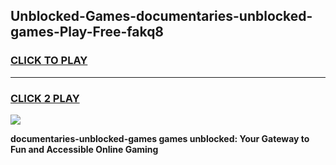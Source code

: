 
## Unblocked-Games-documentaries-unblocked-games-Play-Free-fakq8
<h3>
<a href="https://premium76.site?title=documentaries-unblocked-games&ref=24M">CLICK TO PLAY</a></h3>
<hr>

<h3>
<a href="https://premium76.site?title=documentaries-unblocked-games&ref=24M">CLICK 2 PLAY</a>
  
</h3>

<a href="https://premium76.site?title=documentaries-unblocked-games&ref=24M"><img src="https://clearcache.store/games.png"></a>


**documentaries-unblocked-games games unblocked: Your Gateway to Fun and Accessible Online Gaming**
